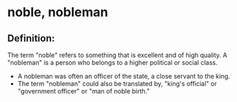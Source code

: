 # noble, nobleman #

## Definition: ##

The term "noble" refers to something that is excellent and of high quality. A "nobleman" is a person who belongs to a higher political or social class.

* A nobleman was often an officer of the state, a close servant to the king.
* The term "nobleman" could also be translated by, "king's official" or "government officer" or "man of noble birth."

